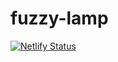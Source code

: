 # fuzzy-lamp

[![Netlify Status](https://api.netlify.com/api/v1/badges/381f1bbd-e545-4242-a1ff-958b0d42aa34/deploy-status)](https://app.netlify.com/sites/musing-goldstine-fb6fe5/deploys)
